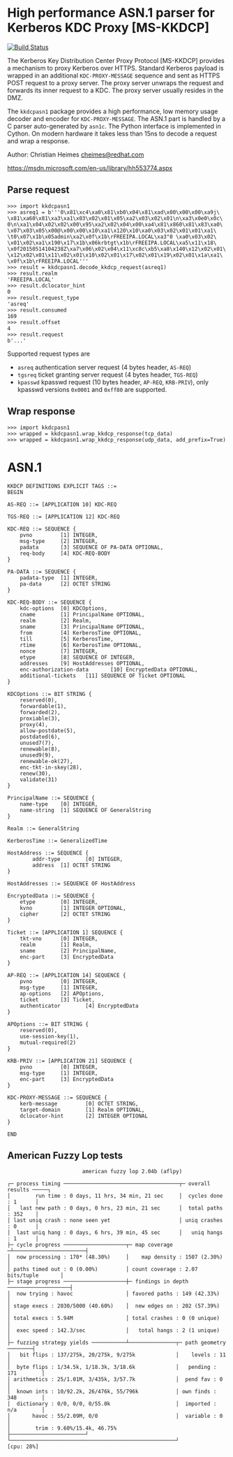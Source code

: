 # High performance ASN.1 parser for Kerberos KDC Proxy [MS-KKDCP]

[![Build Status](https://travis-ci.org/tiran/kkdcpasn1.svg?branch=master)](https://travis-ci.org/tiran/kkdcpasn1)

The Kerberos Key Distribution Center Proxy Protocol [MS-KKDCP] provides a
mechanism to proxy Kerberos over HTTPS. Standard Kerberos payload is wrapped
in an additional ```KDC-PROXY-MESSAGE``` sequence and sent as HTTPS POST
request to a proxy server. The proxy server unwraps the request and forwards
its inner request to a KDC. The proxy server usually resides in the DMZ.

The ```kkdcpasn1``` package provides a high performance, low memory usage
decoder and encoder for ```KDC-PROXY-MESSAGE```. The ASN.1 part is handled
by a C parser auto-generated by ```asn1c```. The Python interface is
implemented in Cython. On modern hardware it takes less than 15ns to decode
a request and wrap a response.

Author: Christian Heimes <cheimes@redhat.com>

https://msdn.microsoft.com/en-us/library/hh553774.aspx

## Parse request

```
>>> import kkdcpasn1
>>> asreq1 = b'''0\x81\xc4\xa0\x81\xb0\x04\x81\xad\x00\x00\x00\xa9j\
\x81\xa60\x81\xa3\xa1\x03\x02\x01\x05\xa2\x03\x02\x01\n\xa3\x0e0\x0c\
0\n\xa1\x04\x02\x02\x00\x95\xa2\x02\x04\x00\xa4\x81\x860\x81\x83\xa0\
\x07\x03\x05\x00@\x00\x00\x10\xa1\x120\x10\xa0\x03\x02\x01\x01\xa1\
\t0\x07\x1b\x05admin\xa2\x0f\x1b\rFREEIPA.LOCAL\xa3"0 \xa0\x03\x02\
\x01\x02\xa1\x190\x17\x1b\x06krbtgt\x1b\rFREEIPA.LOCAL\xa5\x11\x18\
\x0f20150514104238Z\xa7\x06\x02\x04\x11\xc8c\xb5\xa8\x140\x12\x02\x01\
\x12\x02\x01\x11\x02\x01\x10\x02\x01\x17\x02\x01\x19\x02\x01\x1a\xa1\
\x0f\x1b\rFREEIPA.LOCAL'''
>>> result = kkdcpasn1.decode_kkdcp_request(asreq1)
>>> result.realm
'FREEIPA.LOCAL'
>>> result.dclocator_hint
0
>>> result.request_type
'asreq'
>>> result.consumed
169
>>> result.offset
4
>>> result.request
b'...'
```

Supported request types are

* ```asreq``` authentication server request (4 bytes header, ```AS-REQ```)
* ```tgsreq``` ticket granting server request (4 bytes header, ```TGS-REQ```)
* ```kpasswd``` kpasswd request (10 bytes header, ```AP-REQ```, ```KRB-PRIV```),
  only kpasswd versions ```0x0001``` and ```0xff80``` are supported.

## Wrap response

```
>>> import kkdcpasn1
>>> wrapped = kkdcpasn1.wrap_kkdcp_response(tcp_data)
>>> wrapped = kkdcpasn1.wrap_kkdcp_response(udp_data, add_prefix=True)
```

# ASN.1

```
KKDCP DEFINITIONS EXPLICIT TAGS ::=
BEGIN

AS-REQ ::= [APPLICATION 10] KDC-REQ

TGS-REQ ::= [APPLICATION 12] KDC-REQ

KDC-REQ ::= SEQUENCE {
    pvno         [1] INTEGER,
    msg-type     [2] INTEGER,
    padata       [3] SEQUENCE OF PA-DATA OPTIONAL,
    req-body     [4] KDC-REQ-BODY
}

PA-DATA ::= SEQUENCE {
    padata-type  [1] INTEGER,
    pa-data      [2] OCTET STRING
}

KDC-REQ-BODY ::= SEQUENCE {
    kdc-options  [0] KDCOptions,
    cname        [1] PrincipalName OPTIONAL,
    realm        [2] Realm,
    sname        [3] PrincipalName OPTIONAL,
    from         [4] KerberosTime OPTIONAL,
    till         [5] KerberosTime,
    rtime        [6] KerberosTime OPTIONAL,
    nonce        [7] INTEGER,
    etype        [8] SEQUENCE OF INTEGER,
    addresses    [9] HostAddresses OPTIONAL,
    enc-authorization-data       [10] EncryptedData OPTIONAL,
    additional-tickets   [11] SEQUENCE OF Ticket OPTIONAL
}

KDCOptions ::= BIT STRING {
    reserved(0),
    forwardable(1),
    forwarded(2),
    proxiable(3),
    proxy(4),
    allow-postdate(5),
    postdated(6),
    unused7(7),
    renewable(8),
    unused9(9),
    renewable-ok(27),
    enc-tkt-in-skey(28),
    renew(30),
    validate(31)
}

PrincipalName ::= SEQUENCE {
    name-type    [0] INTEGER,
    name-string  [1] SEQUENCE OF GeneralString
}

Realm ::= GeneralString

KerberosTime ::= GeneralizedTime

HostAddress ::= SEQUENCE {
        addr-type        [0] INTEGER,
        address  [1] OCTET STRING
}

HostAddresses ::= SEQUENCE OF HostAddress

EncryptedData ::= SEQUENCE {
    etype        [0] INTEGER,
    kvno         [1] INTEGER OPTIONAL,
    cipher       [2] OCTET STRING
}

Ticket ::= [APPLICATION 1] SEQUENCE {
    tkt-vno      [0] INTEGER,
    realm        [1] Realm,
    sname        [2] PrincipalName,
    enc-part     [3] EncryptedData
}

AP-REQ ::= [APPLICATION 14] SEQUENCE {
    pvno         [0] INTEGER,
    msg-type     [1] INTEGER,
    ap-options   [2] APOptions,
    ticket       [3] Ticket,
    authenticator        [4] EncryptedData
}

APOptions ::= BIT STRING {
    reserved(0),
    use-session-key(1),
    mutual-required(2)
}

KRB-PRIV ::= [APPLICATION 21] SEQUENCE {
    pvno         [0] INTEGER,
    msg-type     [1] INTEGER,
    enc-part     [3] EncryptedData
}

KDC-PROXY-MESSAGE ::= SEQUENCE {
    kerb-message         [0] OCTET STRING,
    target-domain        [1] Realm OPTIONAL,
    dclocator-hint       [2] INTEGER OPTIONAL
}

END
```

## American Fuzzy Lop tests



```
                        american fuzzy lop 2.04b (aflpy)

┌─ process timing ─────────────────────────────────────┬─ overall results ─────┐
│        run time : 0 days, 11 hrs, 34 min, 21 sec     │  cycles done : 1      │
│   last new path : 0 days, 0 hrs, 23 min, 21 sec      │  total paths : 352    │
│ last uniq crash : none seen yet                      │ uniq crashes : 0      │
│  last uniq hang : 0 days, 6 hrs, 39 min, 45 sec      │   uniq hangs : 1      │
├─ cycle progress ────────────────────┬─ map coverage ─┴───────────────────────┤
│  now processing : 170* (48.30%)     │    map density : 1507 (2.30%)          │
│ paths timed out : 0 (0.00%)         │ count coverage : 2.07 bits/tuple       │
├─ stage progress ────────────────────┼─ findings in depth ────────────────────┤
│  now trying : havoc                 │ favored paths : 149 (42.33%)           │
│ stage execs : 2030/5000 (40.60%)    │  new edges on : 202 (57.39%)           │
│ total execs : 5.94M                 │ total crashes : 0 (0 unique)           │
│  exec speed : 142.3/sec             │   total hangs : 2 (1 unique)           │
├─ fuzzing strategy yields ───────────┴───────────────┬─ path geometry ────────┤
│   bit flips : 137/275k, 20/275k, 9/275k             │    levels : 11         │
│  byte flips : 1/34.5k, 1/18.3k, 3/18.6k             │   pending : 171        │
│ arithmetics : 25/1.01M, 3/435k, 3/57.7k             │  pend fav : 0          │
│  known ints : 10/92.2k, 26/476k, 55/796k            │ own finds : 348        │
│  dictionary : 0/0, 0/0, 0/55.0k                     │  imported : n/a        │
│       havoc : 55/2.09M, 0/0                         │  variable : 0          │
│        trim : 9.60%/15.4k, 46.75%                   ├────────────────────────┘
└─────────────────────────────────────────────────────┘             [cpu: 28%]
```
